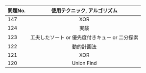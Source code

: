 |問題No.|使用テクニック, アルゴリズム|
|---|:---:|
|147|XOR|
|124|実験|
|123|工夫したソート or 優先度付きキュー or 二分探索|
|122|動的計画法|
|121|XOR|
|120|Union Find|
